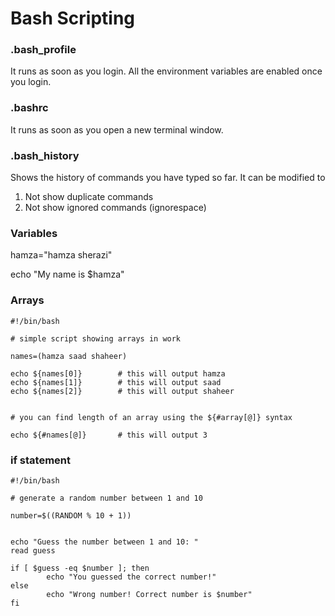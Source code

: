 # Bash Scripting


### .bash_profile 
It runs as soon as you login. All the environment variables are enabled once you login.

### .bashrc
It runs as soon as you open a new terminal window.

### .bash_history 
Shows the history of commands you have typed so far. It can be modified to
1. Not show duplicate commands
2. Not show ignored commands (ignorespace)

### Variables
hamza="hamza sherazi"

echo "My name is $hamza"

### Arrays
```
#!/bin/bash

# simple script showing arrays in work

names=(hamza saad shaheer)

echo ${names[0]}        # this will output hamza
echo ${names[1]}        # this will output saad
echo ${names[2]}        # this will output shaheer


# you can find length of an array using the ${#array[@]} syntax

echo ${#names[@]}       # this will output 3
```

### if statement
```
#!/bin/bash

# generate a random number between 1 and 10

number=$((RANDOM % 10 + 1))


echo "Guess the number between 1 and 10: "
read guess

if [ $guess -eq $number ]; then
        echo "You guessed the correct number!"
else
        echo "Wrong number! Correct number is $number"
fi
```





